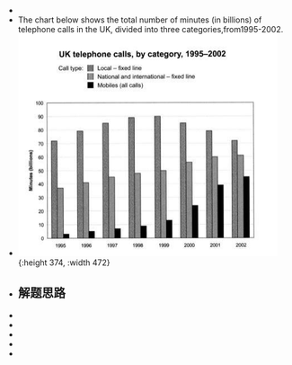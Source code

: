 -
- The chart below shows the total number of minutes (in billions) of telephone calls in the UK, divided into three categories,from1995-2002.
- ![image.png](../assets/image_1722942338351_0.png){:height 374, :width 472}
- ## 解题思路
-
-
-
-
-